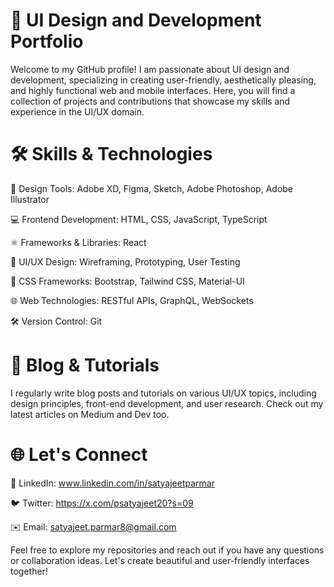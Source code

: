 # 🎨 UI Design and Development Portfolio
Welcome to my GitHub profile! I am passionate about UI design and development, specializing in creating user-friendly, aesthetically pleasing, and highly functional web and mobile interfaces. Here, you will find a collection of projects and contributions that showcase my skills and experience in the UI/UX domain.

# 🛠️ Skills & Technologies

🎨 Design Tools: Adobe XD, Figma, Sketch, Adobe Photoshop, Adobe Illustrator 

💻 Frontend Development: HTML, CSS, JavaScript, TypeScript

⚛️ Frameworks & Libraries: React

🎨 UI/UX Design: Wireframing, Prototyping, User Testing

🎨 CSS Frameworks: Bootstrap, Tailwind CSS, Material-UI

🌐 Web Technologies: RESTful APIs, GraphQL, WebSockets

🛠️ Version Control: Git


# 📝 Blog & Tutorials
I regularly write blog posts and tutorials on various UI/UX topics, including design principles, front-end development, and user research. Check out my latest articles on Medium and Dev too.

# 🌐 Let's Connect
🔗 LinkedIn: www.linkedin.com/in/satyajeetparmar

🐦 Twitter: https://x.com/psatyajeet20?s=09

✉️ Email: satyajeet.parmar8@gmail.com

Feel free to explore my repositories and reach out if you have any questions or collaboration ideas. Let's create beautiful and user-friendly interfaces together!
